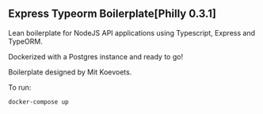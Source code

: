 ## Express Typeorm Boilerplate[Philly 0.3.1]

Lean boilerplate for NodeJS API applications using Typescript, Express and TypeORM.

Dockerized with a Postgres instance and ready to go!

Boilerplate designed by Mit Koevoets.

To run: 

```docker-compose up```
